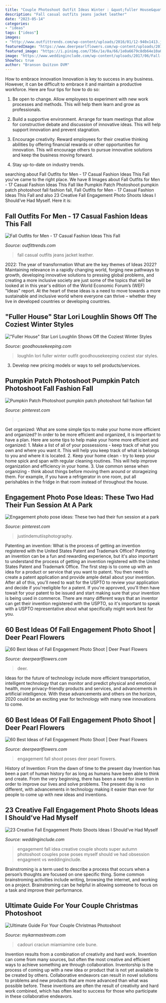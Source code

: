 ```yaml
---
title: "Couple Photoshoot Outfit Ideas Winter : &quot;fuller House&quot; Star Lori Loughlin Shows Off The Coziest Winter Styles"
description: "Fall casual outfits jeans jacket leather"
date: "2023-05-14"
categories:
- "ideas"
tags: ["ideas"]
images:
- "http://www.outfittrends.com/wp-content/uploads/2016/01/12-940x1413.jpg"
featuredImage: "https://www.deerpearlflowers.com/wp-content/uploads/2016/08/Fall-Engagement-Photo-Shoot-and-Poses-Ideas-8.jpg"
featured_image: "https://i.pinimg.com/736x/1e/0a/66/1e0a6679c8db64e10a0cfa39268586bb.jpg"
image: "https://www.weddinginclude.com/wp-content/uploads/2017/06/Fall-engagement-super-cute-photo-idea.jpg"
ShowToc: true
author: "Branson Quitzon DVM"
---
```



How to embrace innovation
Innovation is key to success in any business. However, it can be difficult to embrace it and maintain a productive workforce. Here are four tips for how to do so:
1) Be open to change. Allow employees to experiment with new work processes and methods. This will help them learn and grow as professionals.

2) Build a supportive environment. Arrange for team meetings that allow for constructive debate and discussion of innovative ideas. This will help support innovation and prevent stagnation.

3) Encourage creativity. Reward employees for their creative thinking abilities by offering financial rewards or other opportunities for innovation. This will encourage others to pursue innovative solutions and keep the business moving forward.

4) Stay up-to-date on industry trends.

	

		
searching about Fall Outfits for Men - 17 Casual Fashion Ideas This Fall you've came to the right place. We have 8 Images about Fall Outfits for Men - 17 Casual Fashion Ideas This Fall like Pumpkin Patch Photoshoot pumpkin patch photoshoot fall fashion fall, Fall Outfits for Men - 17 Casual Fashion Ideas This Fall and also 23 Creative Fall Engagement Photo Shoots Ideas I Should’ve Had Myself. Here it is:
		
    
## Fall Outfits For Men - 17 Casual Fashion Ideas This Fall

<img loading=lazy src="http://www.outfittrends.com/wp-content/uploads/2016/01/12-940x1413.jpg" onerror="this.onerror=null;this.src='https://tse3.mm.bing.net/th?id=OIP.gd8xEzyYc_h89VilOI65fQHaLI&amp;pid=15.1';" alt="Fall Outfits for Men - 17 Casual Fashion Ideas This Fall">

_Source: outfittrends.com_

>fall casual outfits jeans jacket leather. 

	

2022: The year of transformation
What are the key themes of Ideas 2022? Maintaining relevance in a rapidly changing world, forging new pathways to growth, developing innovative solutions to pressing global problems, and creating a more inclusive society are just some of the topics that will be looked at in this year's edition of the World Economic Forum’s (WEF) "Ideas" report. At the heart of these ideas is a need to move towards a more sustainable and inclusive world where everyone can thrive – whether they live in developed countries or developing countries.

    
## &quot;Fuller House&quot; Star Lori Loughlin Shows Off The Coziest Winter Styles

<img loading=lazy src="http://ghk.h-cdn.co/assets/17/02/1484162559-ghk020117ylfeature06.jpg" onerror="this.onerror=null;this.src='https://tse3.mm.bing.net/th?id=OIP.eHEqTx6gZmzycOzU9eyHKQHaLH&amp;pid=15.1';" alt="&quot;Fuller House&quot; Star Lori Loughlin Shows Off the Coziest Winter Styles">

_Source: goodhousekeeping.com_

>loughlin lori fuller winter outfit goodhousekeeping coziest star styles. 

	

3. Develop new pricing models or ways to sell products/services.

    
## Pumpkin Patch Photoshoot Pumpkin Patch Photoshoot Fall Fashion Fall

<img loading=lazy src="https://i.pinimg.com/736x/1e/0a/66/1e0a6679c8db64e10a0cfa39268586bb.jpg" onerror="this.onerror=null;this.src='https://tse2.mm.bing.net/th?id=OIP.IFt2SxbIknd-rYOUn20MCwHaLF&amp;pid=15.1';" alt="Pumpkin Patch Photoshoot pumpkin patch photoshoot fall fashion fall">

_Source: pinterest.com_

>. 

	

Get organized: What are some simple tips to make your home more efficient and organized?
In order to be more efficient and organized, it is important to have a plan. Here are some tips to help make your home more efficient and organized: 1. Make a list of all of your possessions - keep track of what you own and where you want it. This will help you keep track of what is belongs to you and where it is located. 
2. Keep your home clean - try to keep your home spick and span with regular cleaning routines. This will help improve organization and efficiency in your home. 3. Use common sense when organizing - think about things before moving them around or storageizing them. For example, if you have a refrigerator in one room, put all perishables in the fridge in that room instead of throughout the house. 
    
## Engagement Photo Pose Ideas: These Two Had Their Fun Session At A Park

<img loading=lazy src="https://i.pinimg.com/736x/9b/26/bb/9b26bbaf2bc51825f997f86589db4406.jpg" onerror="this.onerror=null;this.src='https://tse1.mm.bing.net/th?id=OIP.I4o5cdv_6G8zZ6rFxM4TWgHaLH&amp;pid=15.1';" alt="Engagement photo pose ideas: These two had their fun session at a park">

_Source: pinterest.com_

>justindemutiisphotography. 

	

Patenting an invention: What is the process of getting an invention registered with the United States Patent and Trademark Office?
Patenting an invention can be a fun and rewarding experience, but it's also important to understand the process of getting an invention registered with the United States Patent and Trademark Office. The first step is to come up with an idea for a product or service that you want to patent. You then need to create a patent application and provide ample detail about your invention. After all of this, you'll need to wait for the USPTO to review your application and decide if you'reeligible for a patent. If you're approved, you'll then have towait for your patent to be issued and start making sure that your invention is being used in commerce. There are many different ways that an inventor can get their invention registered with the USPTO, so it's important to speak with a USPTO representative about what specifically might work best for you.

    
## 60 Best Ideas Of Fall Engagement Photo Shoot | Deer Pearl Flowers

<img loading=lazy src="https://www.deerpearlflowers.com/wp-content/uploads/2016/08/Fall-Engagement-Photo-Shoot-and-Poses-Ideas-8.jpg" onerror="this.onerror=null;this.src='https://tse3.mm.bing.net/th?id=OIP.6uwvR7CPwUXo6kxwb8R1TgHaLL&amp;pid=15.1';" alt="60 Best Ideas of Fall Engagement Photo Shoot | Deer Pearl Flowers">

_Source: deerpearlflowers.com_

>deer. 

	

Ideas for the future of technology include more efficient transportation, intelligent technology that can monitor and predict physical and emotional health, more privacy-friendly products and services, and advancements in artificial intelligence. With these advancements and others on the horizon, 2020 could be an exciting year for technology with many new innovations to come.

    
## 60 Best Ideas Of Fall Engagement Photo Shoot | Deer Pearl Flowers

<img loading=lazy src="http://www.deerpearlflowers.com/wp-content/uploads/2016/08/Fall-Engagement-Photo-Shoot-and-Poses-Ideas-10.jpg" onerror="this.onerror=null;this.src='https://tse2.mm.bing.net/th?id=OIP.Dt7kAXgmwjlWmFE3yoBvfgHaLH&amp;pid=15.1';" alt="60 Best Ideas of Fall Engagement Photo Shoot | Deer Pearl Flowers">

_Source: deerpearlflowers.com_

>engagement fall shoot poses deer pearl flowers. 

	

History of Invention: From the dawn of time to the present day
Invention has been a part of human history for as long as humans have been able to think and create. From the very beginning, there has been a need for invention in order to improve our lives and solve problems. The present day is no different, with advancements in technology making it easier than ever for people to come up with new ideas and inventions.

    
## 23 Creative Fall Engagement Photo Shoots Ideas I Should’ve Had Myself

<img loading=lazy src="https://www.weddinginclude.com/wp-content/uploads/2017/06/Fall-engagement-super-cute-photo-idea.jpg" onerror="this.onerror=null;this.src='https://tse2.mm.bing.net/th?id=OIP.rOO4uBHrX3XmSoCKtcAw7QHaLH&amp;pid=15.1';" alt="23 Creative Fall Engagement Photo Shoots Ideas I Should’ve Had Myself">

_Source: weddinginclude.com_

>engagement fall idea creative couple shoots super autumn photoshoot couples pose poses myself should ve had obsession engagment vs weddinginclude. 

	

Brainstroming is a term used to describe a process that occurs when a person’s thoughts are focused on one specific thing. Some common brainstroming activities include writing, browsing the internet, and working on a project. Brainstroming can be helpful in allowing someone to focus on a task and improve their performance.

    
## Ultimate Guide For Your Couple Christmas Photoshoot

<img loading=lazy src="https://mykarmastream.com/wp-content/uploads/2019/11/couple-christmas-photoshoot-3.jpg" onerror="this.onerror=null;this.src='https://tse4.mm.bing.net/th?id=OIP.AzTbqMdZx5rMmzWxM4gKCAHaLH&amp;pid=15.1';" alt="Ultimate Guide For Your Couple Christmas Photoshoot">

_Source: mykarmastream.com_

>cadouri craciun miamiamine cele bune. 

	

Invention results from a combination of creativity and hard work.
Invention can come from many sources, but often the most creative and efficient ways to achieve something are through collaboration. Inventorship is the process of coming up with a new idea or product that is not yet available to be created by others. Collaborative endeavors can result in novel solutions to problems and new products that are more advanced than what was possible before. These inventions are often the result of creativity and hard work combined, which has often lead to success for those who participate in these collaborative endeavors.

